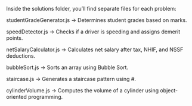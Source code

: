 Inside the solutions folder, you’ll find separate files for each problem:

studentGradeGenerator.js → Determines student grades based on marks.

speedDetector.js → Checks if a driver is speeding and assigns demerit points.

netSalaryCalculator.js → Calculates net salary after tax, NHIF, and NSSF deductions.

bubbleSort.js → Sorts an array using Bubble Sort.

staircase.js → Generates a staircase pattern using #.

cylinderVolume.js → Computes the volume of a cylinder using object-oriented programming.

